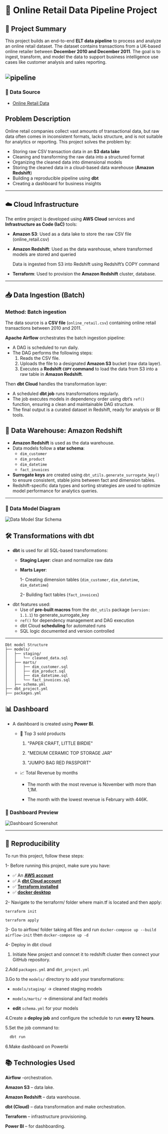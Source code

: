 # 🛒 Online Retail Data Pipeline Project

## 📌 Project Summary

This project builds an end-to-end **ELT data pipeline** to process and analyze an online retail dataset. The dataset contains transactions from a UK-based online retailer between **December 2010 and December 2011**. The goal is to ingest, transform, and model the data to support business intelligence use cases like customer analysis and sales reporting.

![pipeline](https://github.com/neema233/Online-Retail-Data-Pipeline/blob/master/pipline.png)
---
### 🔗 Data Source

- [Online Retail Data](https://www.kaggle.com/datasets/tunguz/online-retail)

## Problem Description

Online retail companies collect vast amounts of transactional data, but raw data often comes in inconsistent formats, lacks structure, and is not suitable for analytics or reporting. This project solves the problem by:

- Storing raw CSV transaction data in an **S3 data lake**
- Cleaning and transforming the raw data into a structured format
- Organizing the cleaned data into dimensional models
- Storing the cleaned data in a cloud-based data warehouse (**Amazon Redshift**)
- Building a reproducible pipeline using **dbt**
- Creating a dashboard for business insights

---

## ☁️ Cloud Infrastructure

The entire project is developed using **AWS Cloud** services and **Infrastructure as Code (IaC)** tools:

- **Amazon S3**: Used as a data lake to store the raw CSV file (online_retail.csv)

- **Amazon Redshift**: Used as the data warehouse, where transformed models are stored and queried

  Data is ingested from S3 into Redshift using Redshift’s COPY command

- **Terraform**: Used to provision the **Amazon Redshift** cluster, database.

---

## 📥 Data Ingestion (Batch)

### Method: **Batch ingestion**

The data source is a **CSV file** (`online_retail.csv`) containing online retail transactions between 2010 and 2011.

**Apache Airflow** orchestrates the batch ingestion pipeline:

- A DAG is scheduled to run daily.
- The DAG performs the following steps:
  1. Reads the CSV file.
  2. Uploads the file to a designated **Amazon S3** bucket (raw data layer).
  3. Executes a **Redshift `COPY` command** to load the data from S3 into a raw table in **Amazon Redshift**.

Then **dbt Cloud** handles the transformation layer:
  - A scheduled **dbt job** runs transformations regularly.
  - The job executes models in dependency order using dbt’s `ref()` function, ensuring a clean and maintainable DAG structure.
  - The final output is a curated dataset in Redshift, ready for analysis or BI tools.


## 🏢 Data Warehouse: Amazon Redshift

- **Amazon Redshift** is used as the data warehouse.
- Data models follow a **star schema**:
  - `dim_customer`
  - `dim_product`
  - `dim_datetime`
  - `fact_invoices`
- **Surrogate keys** are created using `dbt_utils.generate_surrogate_key()` to ensure consistent, stable joins between fact and dimension tables.
- Redshift-specific data types and sorting strategies are used to optimize model performance for analytics queries.

---
### 🧩 Data Model Diagram

![Data Model Star Schema](https://github.com/neema233/Online-Retail-Data-Pipeline/blob/master/Powerbi/modeling.png)

## 🛠️ Transformations with dbt

- **dbt** is used for all SQL-based transformations:
   - **Staging Layer**: clean and normalize raw data
  -  **Marts Layer**:
    
       1- Creating dimension tables (`dim_customer`, `dim_datetime`, `dim_datetime`)

       2- Building fact tables (`fact_invoices`)
- dbt features used:
  - Use of **pre-built macros** from the `dbt_utils` package (`version: 1.1.1`) to generate_surrogate_key
  - `ref()` for dependency management and DAG execution
  - dbt Cloud **scheduling** for automated runs
  - SQL logic documented and version controlled

---
    Dbt model Structure
    ├── models/
    │   ├── staging/
    │   │   └── cleaned_data.sql         
    │   ├── marts/
    │   │   ├── dim_customer.sql         
    │   │   ├── dim_product.sql           
    │   │   ├── dim_datetime.sql          
    │   │   └── fact_invoices.sql  
    │   ├── schema.yml
    ├── dbt_project.yml
    ├── packages.yml



## 📊 Dashboard

- A dashboard is created using **Power BI**.
  - 🎁 Top 3 sold products
    1. "PAPER CRAFT, LITTLE BIRDIE"

    2. "MEDIUM CERAMIC TOP STORAGE JAR"

    3. "JUMPO BAG RED PASSPORT" 
  
  - 📈 Total Revenue by months
  
    - The month with the most revenue is November with more than 1,1M.

    - The month with the lowest revenue is February with 446K.

### 📸 Dashboard Preview

![Dashboard Screenshot](https://github.com/neema233/Online-Retail-Data-Pipeline/blob/master/Powerbi/Retail_png.png)

---

## 🔁 Reproducibility

To run this project, follow these steps:

1- Before running this project, make sure you have:

- ✅ An [**AWS account**](https://signin.aws.amazon.com/signup?request_type=register)
- ✅ A [**dbt Cloud account**](https://www.getdbt.com/product/dbt-cloud)
- ✅ [**Terraform installed**](https://developer.hashicorp.com/terraform/install)
- ✅ [**docker desktop**](https://www.docker.com/)

2- Navigate to the terraform/ folder where main.tf is located and then apply:

  ```terraform init ```
  
  ```terraform apply```

3- Go to airflow/ folder taking all files and run `docker-compose up --build airflow-init` then `docker-compose up -d`

4- Deploy in dbt cloud
  1. Initiate New project and conncet it to redshift cluster then connect your GitHub repository.
  
  2.Add `packages.yml` and `dbt_project.yml`
  
  3.Go to the `models/` directory to add your transformations:
  
  - `models/staging/` → cleaned staging models  
  
  - `models/marts/` → dimensional and fact models
  
  - **edit** `schema.yml` for your models

  4.Create a **deploy job** and configure the schedule to run **every 12 hours**.

  5.Set the job command to:

  ```bash
    dbt run
```
  6.Make dashboard on Powerbi

## 📚 Technologies Used
**Airflow** -orchestration.

**Amazon S3** – data lake.

**Amazon Redshift** – data warehouse.

**dbt (Cloud)** – data transformation and make orchestration. 

**Terraform** – infrastructure provisioning.

**Power BI** – for dashboarding.


